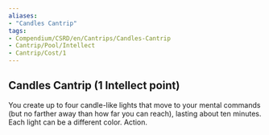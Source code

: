 ```yaml
---
aliases:
- "Candles Cantrip"
tags:
- Compendium/CSRD/en/Cantrips/Candles-Cantrip
- Cantrip/Pool/Intellect
- Cantrip/Cost/1
---
```


## Candles Cantrip (1 Intellect point)
You create up to four candle-like lights that move to your mental commands (but no farther away than how far you can reach), lasting about ten minutes. Each light can be a different color. Action. 
